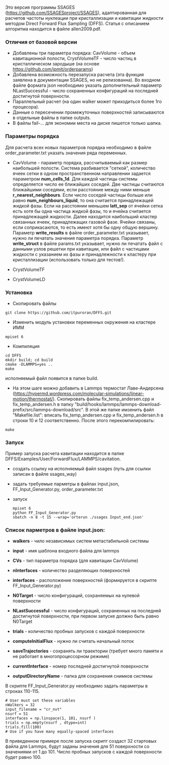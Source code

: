 Это версия программы SSAGES (https://github.com/SSAGESproject/SSAGES), адаптированная для расчетов частоты нуклеации при кристаллизации и кавитации жидкости методом Direct Forward Flux Sampling (DFFS). Статья с описанием алгоритма находится в файле allen2009.pdf.

### Отличия от базовой версии

* Добавлены три параметра порядка: CavVolume - объем кавитационной полости, CrystVolumeTF - число частиц в кристаллическом зародыше (на основе https://github.com/jpmit/orderparams)
* Добавлена возможность перезапуска расчета (эта функция заявлена в документации SSAGES, но не релизованна). Во входном файле формата json необходимо указать дополнительный параметр NLastSuccessful - число сохраненных конфигураций на последней достигнутой поверхности.
* Параллельный расчет (на один walker может приходиться более 1го процесора).
* Данные о пересечении промежуточных поверхностей записываются в отдельные файлы в папке outputs.
* В файлы fail-... для экономии места на диске пишется только шапка.



### Параметры порядка
Для расчета всех новых параметров порядка необходимо в файле order_parameter.txt указать значения ряда переменных.
* CavVolume - параметр порядка, рассчитываемый как размер наибольшей полости. Система разбивается "сеткой", количество ячеек сетки в одном пространственном направлении задается параметром **num_cells_1d**. Для каждой частицы системы определяется число ее ближайших соседей. Две частицы считаются ближайшими соседями, если расстояние между ними меньше **r_nearest_neighbours**. Если число соседей частицы больше или равно **num_neighbours_liquid**, то она считается принадлежащей жидкой фазы. Если на расстоянии меньшем **latt_sep** от ячейки сетка есть хотя бы одна частица жидкой фазы, то и ячейка считается принадлежащей жидкости. Далее находится наибольший кластер связанных ячеек, принадлежащих газовой фазе. Ячейки связаны, если соприкасаются, то есть имеют хотя бы одну общую вершину. 
Параметр **write_results** в файле order_parameter.txt указывает, нужно ли печатать значения параметра порядка. Параметр **write_struct** в файле params.txt указывает, нужно ли печатать файл с данными узлов решетки при кавитации, или файл с частицами жидкости с указанием их фазы и принадлежности к кластеру при кристаллизации (использовать только для тестов!).

* CrystVolumeTF
* CrystVolumeLD
### Установка

* Скопировать файлы
```
git clone https://github.com/itpuroran/DFFS.git
```

* Изменить модуль установки переменных окружения на кластере ИММ
```
mpiset 6
```

* Компиляция
```
cd DFFS
mkdir build; cd build
cmake -DLAMMPS=yes ..
make
```
исполняемый файл появится в папке build.

* На этом шаге можно добавить в Lammps термостат Лаве-Андерсена (https://hypermd.wordpress.com/molecular-simulations/linear-motion/thermostat/). Скопировать файлы fix_temp_andersen.cpp и fix_temp_andersen.h в папку "build/hooks/lammps/lammps-download-prefix/src/lammps-download/src". В этой же папке имзенить файл "Makefile.list": вписать fix_temp_andersen.cpp и fix_temp_andersen.h в строки 10 и 12 соответственно. После этого перекомпилировать:

```
make
```

### Запуск

Пример запуска расчета кавитации находится в папке DFFS/Examples/User/ForwardFlux/LAMMPS/cavitation.
* создать ссылку на исполняемый файл ssages (путь для ссылки записан в файле ssages_way)

* задать требуемые парметры в файлах input.json, FF_Input_Generator.py, order_parameter.txt

* запуск
    ```
    mpiset 6
    python FF_Input_Generator.py
    sbatch -n 8 -t 15 --wrap='orterun ./ssages Input_end.json'

    ```

### Список парметров в файле input.json:

* **walkers** - чило независимых систем метастабильной системы

* **input** - имя шаблона входного файла для lammps
* **CVs** - тип параметра порядка (для кавитации CavVolume)
* **nInterfaces** - количество разделяющих поверхностей
* **interfaces** - расположение поверхностей (формируется в скрипте FF_Input_Generator.py)
* **N0Target** - число конфигураций, сохраняемых на нулевой поверхности
* **NLastSuccessful** - число конфигураций, сохраненных на последней достигнутой поверхности, при первом запуске должно быть равно N0Target
* **trials** - количество пробных запусков с каждой поверхности
* **computeInitialFlux** - нужно ли считать начальный поток
* **saveTrajectories** - сохранять ли траектории (требует много памяти и не работает в многопроцессорном режиме)
* **currentInterface** - номер последней достигнутой поверхности
* **outputDirectoryName** - папка для сохранения снимков системы

В скрипте FF_Input_Generator.py необходимо задать параметры в строках 110-115.
```
# User must set these variables
nWalkers = 32
input_filename = "cr_nvt"
nsurf = 51
interfaces = np.linspace(1, 101, nsurf ) 
trials = np.empty(nsurf , dtype=int)
trials.fill(100)
# Use if you have many equally-spaced interfaces
```
В приведенном примере после запуска скрипт создаст 32 стартовых файла для Lammps, будут заданы значения для 51 поверхности со значениями от 1 до 101. Число пробных запусков с каждой поверхности будет равно 100.
